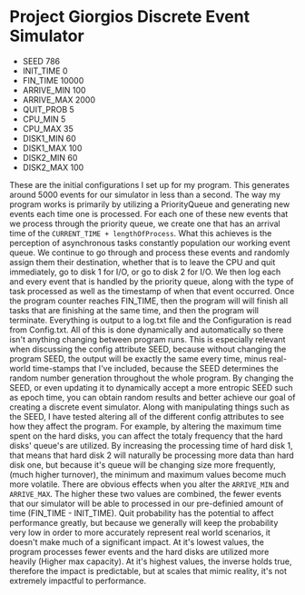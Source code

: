 # Project Giorgios Discrete Event Simulator


* SEED 786
* INIT_TIME 0
* FIN_TIME 10000
* ARRIVE_MIN 100
* ARRIVE_MAX 2000
* QUIT_PROB 5
* CPU_MIN 5
* CPU_MAX 35
* DISK1_MIN 60
* DISK1_MAX 100
* DISK2_MIN 60
* DISK2_MAX 100

These are the initial configurations I set up for my program. This generates around 5000 events for our simulator in 
less than a second. The way my program works is primarily by utilizing a PriorityQueue and generating new events each time 
one is processed. For each one of these new events that we process through the priority queue, we create one that has an
arrival time of the `CURRENT_TIME + lengthOfProcess`. What this achieves is the perception of asynchronous tasks constantly
population our working event queue. We continue to go through and process these events and randomly assign them their destination,
whether that is to leave the CPU and quit immediately, go to disk 1 for I/O, or go to disk 2 for I/O. We then log each and every 
event that is handled by the priority queue, along with the type of task processed as well as the timestamp of when that event occurred.
Once the program counter reaches FIN_TIME, then the program will will finish all tasks that are finishing at the same time, and
then the program will terminate. Everything is output to a log.txt file and the Configuration is read from Config.txt. All 
of this is done dynamically and automatically so there isn't anything changing between program runs. This is especially relevant
when discussing the config attribute SEED, because without changing the program SEED, the output will be exactly the same every time,
minus real-world time-stamps that I've included, because the SEED determines the random number generation throughout the whole 
program. By changing the SEED, or even updating it to dynamically accept a more entropic SEED such as epoch time, you can 
obtain random results and better achieve our goal of creating a discrete event simulator. Along with manipulating things such as 
the SEED, I have tested altering all of the different config attributes to see how they affect the program. For example, by 
altering the maximum time spent on the hard disks, you can affect the totaly frequency that the hard disks' queue's are utilized.
By increasing the processing time of hard disk 1, that means that hard disk 2 will naturally be processing more data than hard disk one,
but because it's queue will be changing size more frequently, (much higher turnover), the minimum and maximum values become much more
volatile. There are obvious effects when you alter the `ARRIVE_MIN` and `ARRIVE_MAX`. The higher these two values are combined,
 the fewer events that our simulator will be able to processed in our pre-definied amount of time (FIN_TIME - INIT_TIME).
 Quit probability has the potential to affect performance greatly, but because we generally will keep the probability very low
 in order to more accurately represent real world scenarios, it doesn't make much of a significant impact. At it's lowest values,
 the program processes fewer events and the hard disks are utilized more heavily (Higher max capacity). At it's highest values, the inverse
 holds true, therefore the impact is predictable, but at scales that mimic reality, it's not extremely impactful to performance. 


 